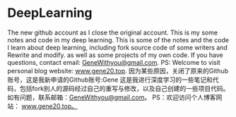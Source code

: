 # DeepLearning
The new github account as I close the original account.
This is my some notes and code in my deep learning.
This is some of the notes and the code I learn about deep learning, including fork source code of some writers and Rewrite and modify.
as well as some projects of my own code. If you have questions, contact email: GeneWithyou@gmail.com.
PS: Welcome to visit personal blog website: www.gene20.top.
因为某些原因，关闭了原来的Github账号，这是我新申请的Github账号:Gene
这是我进行深度学习的一些笔记和代码，包括fork别人的源码经过自己的重写与修改，以及自己创建的一些项目代码。
如有问题，联系邮箱：GeneWithyou@gmail.com。
PS：欢迎访问个人博客网站： www.gene20.top。
